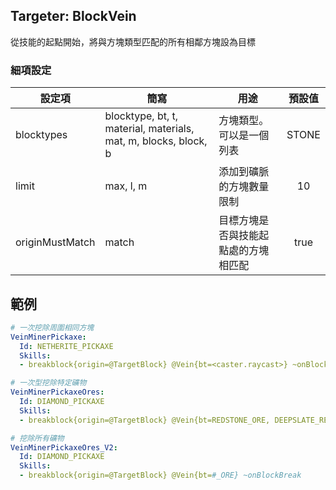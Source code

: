 ## Targeter: BlockVein
從技能的起點開始，將與方塊類型匹配的所有相鄰方塊設為目標

### 細項設定

| 設定項  | 簡寫 | 用途| 預設值 |
|----------------|-----------------|--------------------------------------------------------|:-------:|
| blocktypes | blocktype, bt, t, material, materials, mat, m, blocks, block, b | 方塊類型。可以是一個列表 | STONE   |
| limit  | max, l, m   | 添加到礦脈的方塊數量限制   | 10  |
| originMustMatch| match   | 目標方塊是否與技能起點處的方塊相匹配  | true|

## 範例
```yaml
# 一次挖除周圍相同方塊
VeinMinerPickaxe:
  Id: NETHERITE_PICKAXE
  Skills:
  - breakblock{origin=@TargetBlock} @Vein{bt=<caster.raycast>} ~onBlockBreak

# 一次型挖除特定礦物
VeinMinerPickaxeOres:
  Id: DIAMOND_PICKAXE
  Skills:
  - breakblock{origin=@TargetBlock} @Vein{bt=REDSTONE_ORE, DEEPSLATE_REDSTONE_ORE} ~onBlockBreak

# 挖除所有礦物
VeinMinerPickaxeOres_V2:
  Id: DIAMOND_PICKAXE
  Skills:
  - breakblock{origin=@TargetBlock} @Vein{bt=#_ORE} ~onBlockBreak
```
